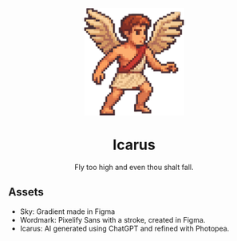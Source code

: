 <div align="center">
<img src="https://github.com/kkrishguptaa/icarus/raw/main/.github/icarus.png" alt="Icarus Logo" width="200"/>
<h1>Icarus</h1>
<p>Fly too high and even thou shalt fall.</p>
</div>

## Assets

- Sky: Gradient made in Figma
- Wordmark: Pixelify Sans with a stroke, created in Figma.
- Icarus: AI generated using ChatGPT and refined with Photopea.
